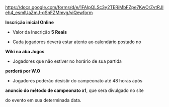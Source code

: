 <https://docs.google.com/forms/d/e/1FAIpQLSc3y2TERiMbFZpe7KwOrZvtRJIeh4_esmlUaZmJ-qSnFZMmvg/viQewform>  
**Inscrição inicial Online**

- Valor da Inscrição **5 Reais**
- Cada jogadores deverá estar atento ao calendário postado no

**Wiki na aba Jogos**

- Jogadores que não estiver no horário de sua partida

**perderá por W.O**

- Jogadores poderão desistir do campeonato até 48 horas após

**anuncio do método de campeonato x1**, que sera divulgado no site  
do evento em sua determinada data.
